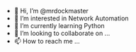 - 👋 Hi, I’m @mrdockmaster
- 👀 I’m interested in Network Automation
- 🌱 I’m currently learning Python
- 💞️ I’m looking to collaborate on ...
- 📫 How to reach me ...

<!---
mrdockmaster/mrdockmaster is a ✨ special ✨ repository because its `README.md` (this file) appears on your GitHub profile.
You can click the Preview link to take a look at your changes.
--->

